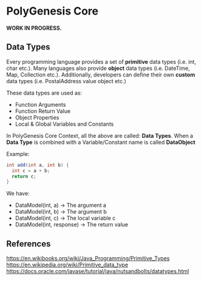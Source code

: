 # PolyGenesis Core

**WORK IN PROGRESS.**

## Data Types

Every programming language provides a set of **primitive** data types (i.e. int, char etc.). 
Many languages also provide **object** data types (i.e. DateTime, Map, Collection etc.). 
Additionally, developers can define their own **custom** data types (i.e. PostalAddress value object etc.) 

These data types are used as:

* Function Arguments
* Function Return Value
* Object Properties
* Local & Global Variables and Constants

In PolyGenesis Core Context, all the above are called: **Data Types**. 
When a **Data Type** is combined with a Variable/Constant name is called **DataObject**

Example:

```java
int add(int a, int b) { 
  int c = a + b;
  return c;
}
``` 

We have:
* DataModel(int, a) -> The argument a
* DataModel(int, b) -> The argument b
* DataModel(int, c) -> The local variable c
* DataModel(int, response) -> The return value



## References
https://en.wikibooks.org/wiki/Java_Programming/Primitive_Types
https://en.wikipedia.org/wiki/Primitive_data_type
https://docs.oracle.com/javase/tutorial/java/nutsandbolts/datatypes.html

